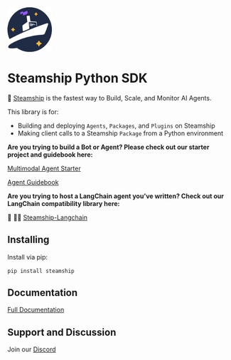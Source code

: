 <img src="docs/_static/Steamship-symbol-dark.png" alt="Steamship Logo" width="100"/>

# Steamship Python SDK

🚢 [Steamship](https://steamship.com) is the fastest way to Build, Scale, and Monitor AI Agents.

This library is for:
- Building and deploying `Agents`, `Packages`, and `Plugins` on Steamship
- Making client calls to a Steamship `Package` from a Python environment

**Are you trying to build a Bot or Agent? Please check out our starter project and guidebook here:**

[Multimodal Agent Starter](https://github.com/steamship-core/multimodal-agent-starter)

[Agent Guidebook](https://www.steamship.com/learn/agent-guidebook)

**Are you trying to host a LangChain agent you've written?  Check out our LangChain compatibility library here:**

🚢 🦜️🔗 [Steamship-Langchain](https://github.com/steamship-core/steamship-langchain)

## Installing

Install via pip:

```
pip install steamship
```

## Documentation

[Full Documentation](https://docs.steamship.com/)

## Support and Discussion

Join our [Discord](https://steamship.com/discord)
